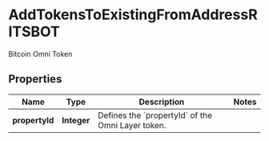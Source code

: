 

# AddTokensToExistingFromAddressRITSBOT

Bitcoin Omni Token

## Properties

Name | Type | Description | Notes
------------ | ------------- | ------------- | -------------
**propertyId** | **Integer** | Defines the &#x60;propertyId&#x60; of the Omni Layer token. | 



